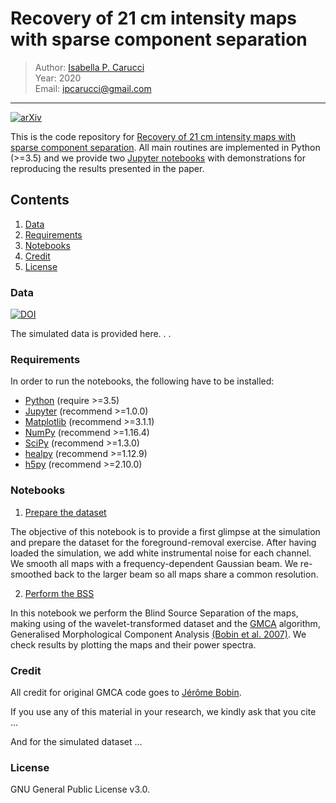 # Recovery of 21 cm intensity maps with sparse component separation

> Author: [Isabella P. Carucci](http://orcid.org/0000-0001-5287-0065)<br/> 
> Year: 2020 <br/>
> Email: [ipcarucci@gmail.com](mailto:ipcarucci@gmail.com)
---

[![arXiv](https://img.shields.io/badge/arXiv-2006.05996-b31b1b.svg)](https://arxiv.org/abs/2006.05996)


This is the code repository for <a href="https://arxiv.org/abs/2006.05996" target_="blanck">Recovery of 21 cm intensity maps with sparse component separation</a>. 
All main routines are implemented in Python (>=3.5) and we provide two <a href="https://jupyter-notebook.readthedocs.io/en/stable/" target_="blanck">Jupyter notebooks</a> with demonstrations for reproducing the results presented in the paper.


## Contents

1. [Data](#Data)
1. [Requirements](#Requirements)
1. [Notebooks](#Notebooks)
1. [Credit](#Credit)
1. [License](#License)

### Data

[![DOI](https://zenodo.org/badge/DOI/10.5281/zenodo.3991818.svg)](https://doi.org/10.5281/zenodo.3991818)

The simulated data is provided here. . . 

### Requirements

In order to run the notebooks, the following have to be installed:

* <a href="https://www.python.org/" target_="blank">Python</a> (require >=3.5)
* <a href="http://jupyter.org/" target_="blank">Jupyter</a> (recommend >=1.0.0)
* <a href="https://matplotlib.org/" target_="blank">Matplotlib</a> (recommend >=3.1.1)
* <a href="http://www.numpy.org/" target_="blank">NumPy</a> (recommend >=1.16.4)
* <a href="https://www.scipy.org/" target_="blank">SciPy</a> (recommend >=1.3.0)
* <a href="https://github.com/healpy/" target_="blank">healpy</a> (recommend >=1.12.9)
* <a href="https://www.h5py.org/" target_="blank">h5py</a> (recommend >=2.10.0)


### Notebooks

1. [Prepare the dataset](./tut_1_preparation.ipynb)

The objective of this notebook is to provide a first glimpse at the simulation and prepare the dataset for the foreground-removal exercise. After having loaded the simulation, we add white instrumental noise for each channel. We smooth all maps with a frequency-dependent Gaussian beam. We re-smoothed back to the larger beam so all maps share a common resolution.

2. [Perform the BSS](./tut_2_perform_GMCA.ipynb)

In this notebook we perform the Blind Source Separation of the maps, making using of the wavelet-transformed dataset and the [GMCA](http://md.cosmostat.org/Generalized_MCA.html) algorithm, Generalised Morphological Component Analysis [(Bobin et al. 2007)](http://dx.doi.org/10.1109/TIP.2007.906256). We check results by plotting the maps and their power spectra.


### Credit

All credit for original GMCA code goes to [Jérôme Bobin](http://jbobin.cosmostat.org).

If you use any of this material in your research, we kindly ask that you cite ...

And for the simulated dataset ... 

### License

GNU General Public License v3.0.
